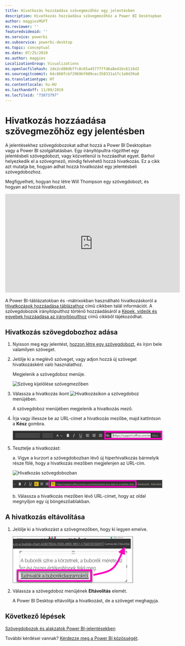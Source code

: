 ```yaml
---
title: Hivatkozás hozzáadása szövegmezőhöz egy jelentésben
description: Hivatkozás hozzáadása szövegmezőhöz a Power BI Desktopban és a Power BI szolgáltatásban
author: maggiesMSFT
ms.reviewer: ''
featuredvideoid: ''
ms.service: powerbi
ms.subservice: powerbi-desktop
ms.topic: conceptual
ms.date: 07/25/2019
ms.author: maggies
LocalizationGroup: Visualizations
ms.openlocfilehash: 2de2cd80dbffc8c65a4577fffd6a8e41bc6116d2
ms.sourcegitcommit: 64c860fcbf2969bf089cec358331a1fc1e0d39a8
ms.translationtype: HT
ms.contentlocale: hu-HU
ms.lasthandoff: 11/09/2019
ms.locfileid: "73873797"
---
```

# <a name="add-a-hyperlink-to-a-text-box-in-a-report"></a>Hivatkozás hozzáadása szövegmezőhöz egy jelentésben
A jelentésekhez szövegdobozokat adhat hozzá a Power BI Desktopban vagy a Power BI szolgáltatásban. Egy irányítópultra rögzíthet egy jelentésbeli szövegdobozt, vagy közvetlenül is hozzáadhat egyet. Bárhol helyezkedik el a szövegmező, mindig felvehető hozzá hivatkozás. Ez a cikk azt mutatja be, hogyan adhat hozzá hivatkozást egy jelentésbeli szövegdobozhoz. 


Megfigyelheti, hogyan hoz létre Will Thompson egy szövegdobozt, és hogyan ad hozzá hivatkozást. 

<iframe width="560" height="315" src="https://www.youtube.com/embed/_3q6VEBhGew#t=0m55s" frameborder="0" allowfullscreen></iframe>

A Power BI-táblázatokban és -mátrixokban használható hivatkozáskoról a [Hivatkozások hozzáadása táblázathoz](power-bi-hyperlinks-in-tables.md) című cikkben talál információt. A szövegdobozok irányítópulthoz történő hozzáadásáról a [Képek, videók és egyebek hozzáadása az irányítópulthoz](service-dashboard-add-widget.md) című cikkből tájékozódhat. 

## <a name="to-add-a-hyperlink-to-a-text-box"></a>Hivatkozás szövegdobozhoz adása
1. Nyisson meg egy jelentést, [hozzon létre egy szövegdobozt](power-bi-reports-add-text-and-shapes.md), és írjon bele valamilyen szöveget. 
2. Jelölje ki a meglévő szöveget, vagy adjon hozzá új szöveget hivatkozásként való használathoz. 

   Megjelenik a szövegdoboz menüje.
   
   ![Szöveg kijelölése szövegmezőben](media/service-add-hyperlink-to-text-box/power-bi-hyperlink-new.png)
3. Válassza a hivatkozás ikont ![Hivatkozásikon](media/service-add-hyperlink-to-text-box/power-bi-hyperlink-icon.png) a szövegdoboz menüjében.

   A szövegdoboz menüjében megjelenik a hivatkozás mező.

4. Írja vagy illessze be az URL-címet a hivatkozás mezőbe, majd kattintson a **Kész** gombra.
   
   ![Írja vagy illessze be az URL-címet a hivatkozás mezőbe](media/service-add-hyperlink-to-text-box/power-bi-add-link.png)
5. Tesztelje a hivatkozást:  

   a. Vigye a kurzort a szövegdobozban lévő új hiperhivatkozás bármelyik része fölé, hogy a hivatkozás mezőben megjelenjen az URL-cím.  
     
      ![Hivatkozás szövegdobozban](media/service-add-hyperlink-to-text-box/power-bi-test-link.png)
   
      ![URL-cím a hivatkozás mezőben](media/service-add-hyperlink-to-text-box/power-bi-hyperlink-edit.png)

   b. Válassza a hivatkozás mezőben lévő URL-címet, hogy az oldal megnyíljon egy új böngészőablakban.

## <a name="to-remove-the-hyperlink"></a>A hivatkozás eltávolítása
1. Jelölje ki a hivatkozást a szövegmezőben, hogy ki legyen emelve.
   
     ![Hivatkozás eltávolítása](media/service-add-hyperlink-to-text-box/power-bi-hyperlink-remove.png)
2. Válassza a szövegdoboz menüjének **Eltávolítás** elemét. 

   A Power BI Desktop eltávolítja a hivatkozást, de a szöveget meghagyja.

## <a name="next-steps"></a>Következő lépések
[Szövegdobozok és alakzatok Power BI-jelentésekben](power-bi-reports-add-text-and-shapes.md)

További kérdései vannak? [Kérdezze meg a Power BI közösségét](https://community.powerbi.com/).

